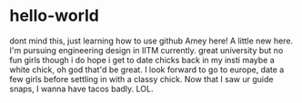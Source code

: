 # hello-world
dont mind this, just learning how to use github
Amey here! A little new here. I'm pursuing engineering design in IITM currently. great university but no fun girls though i do hope i get to date chicks back in my insti maybe a white chick, oh god that'd be great. I look forward to go to europe, date a few girls before settling in with a classy chick. Now that I saw ur guide snaps, I wanna have tacos badly. LOL.
